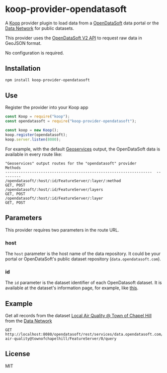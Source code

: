 # koop-provider-opendatasoft

A [Koop](https://koopjs.github.io/) provider plugin to load data from a [OpenDataSoft](https://www.opendatasoft.com) data portal or the [Data Network](https://data.opendatasoft.com/explore) for public datasets.

This provider uses the [OpenDataSoft V2 API](https://data.opendatasoft.com/api/v2/console) to request raw data in GeoJSON format.

No configuration is required.

## Installation

```bash
npm install koop-provider-opendatasoft
```

## Use

Register the provider into your Koop app

```javascript
const Koop = require("koop");
const opendatasoft = require("koop-provider-opendatasoft");

const koop = new Koop();
koop.register(opendatasoft);
koop.server.listen(8080);
```

For example, with the default [Geoservices](https://github.com/koopjs/koop-output-geoservices) output, the OpenDataSoft data is available in every route like:

```
"Geoservices" output routes for the "opendatasoft" provider         Methods
------------------------------------------------------------------  ---------
/opendatasoft/:host/:id/FeatureServer/:layer/:method                GET, POST
/opendatasoft/:host/:id/FeatureServer/layers                        GET, POST
/opendatasoft/:host/:id/FeatureServer/:layer                        GET, POST
```

## Parameters

This provider requires two parameters in the route URL.

### host

The `host` parameter is the host name of the data repository. It could be your portal or OpenDataSoft's public dataset repository (`data.opendatasoft.com`).

### id

The `id` parameter is the dataset identifier of each OpenDatasoft dataset. It is available at the dataset's information page, for example, like [this](https://data.opendatasoft.com/explore/dataset/centres-pmi%40montreuil/information/).

## Example

Get all records from the dataset [Local Air Quality @ Town of Chapel Hill](https://data.opendatasoft.com/explore/dataset/local-air-quality%40townofchapelhill) from the [Data Network](https://data.opendatasoft.com/explore/)

```
GET http://localhost:8080/opendatasoft/rest/services/data.opendatasoft.com/local-air-quality@townofchapelhill/FeatureServer/0/query
```

## License

MIT
